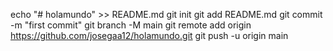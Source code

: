 echo "# holamundo" >> README.md
git init
git add README.md
git commit -m "first commit"
git branch -M main
git remote add origin https://github.com/josegaa12/holamundo.git
git push -u origin main
